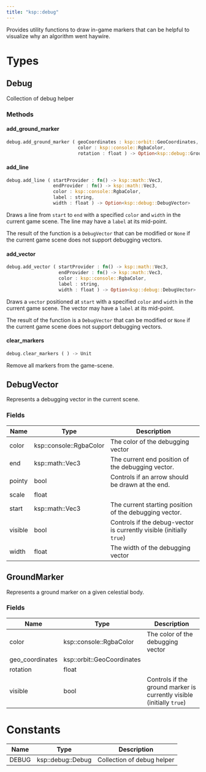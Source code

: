 ```yaml
---
title: "ksp::debug"
---
```


Provides utility functions to draw in-game markers that can be helpful to visualize why an algorithm went haywire.


# Types


## Debug

Collection of debug helper


### Methods

#### add_ground_marker

```rust
debug.add_ground_marker ( geoCoordinates : ksp::orbit::GeoCoordinates,
                          color : ksp::console::RgbaColor,
                          rotation : float ) -> Option<ksp::debug::GroundMarker>
```



#### add_line

```rust
debug.add_line ( startProvider : fn() -> ksp::math::Vec3,
                 endProvider : fn() -> ksp::math::Vec3,
                 color : ksp::console::RgbaColor,
                 label : string,
                 width : float ) -> Option<ksp::debug::DebugVector>
```

Draws a line from `start` to `end` with a specified `color` and `width` in the current game scene.
The line may have a `label` at its mid-point.

The result of the function is a `DebugVector` that can be modified or `None` if the current game scene does not support debugging vectors.



#### add_vector

```rust
debug.add_vector ( startProvider : fn() -> ksp::math::Vec3,
                   endProvider : fn() -> ksp::math::Vec3,
                   color : ksp::console::RgbaColor,
                   label : string,
                   width : float ) -> Option<ksp::debug::DebugVector>
```

Draws a `vector` positioned at `start` with a specified `color` and `width` in the current game scene.
The vector may have a `label` at its mid-point.

The result of the function is a `DebugVector` that can be modified or `None` if the current game scene does not support debugging vectors.



#### clear_markers

```rust
debug.clear_markers ( ) -> Unit
```

Remove all markers from the game-scene.


## DebugVector

Represents a debugging vector in the current scene.


### Fields

Name | Type | Description
--- | --- | ---
color | ksp::console::RgbaColor | The color of the debugging vector 
end | ksp::math::Vec3 | The current end position of the debugging vector. 
pointy | bool | Controls if an arrow should be drawn at the end. 
scale | float | 
start | ksp::math::Vec3 | The current starting position of the debugging vector. 
visible | bool | Controls if the debug-vector is currently visible (initially `true`) 
width | float | The width of the debugging vector 

## GroundMarker

Represents a ground marker on a given celestial body.


### Fields

Name | Type | Description
--- | --- | ---
color | ksp::console::RgbaColor | The color of the debugging vector 
geo_coordinates | ksp::orbit::GeoCoordinates | 
rotation | float | 
visible | bool | Controls if the ground marker is currently visible (initially `true`) 

# Constants

Name | Type | Description
--- | --- | ---
DEBUG | ksp::debug::Debug | Collection of debug helper 

